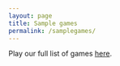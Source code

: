```yaml
---
layout: page
title: Sample games
permalink: /samplegames/
---
```


Play our full list of games <a href="http://demo.otree.org" target="_blank">here</a>.
